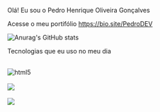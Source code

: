 Olá! Eu sou o Pedro Henrique Oliveira Gonçalves


Acesse o meu portifólio https://bio.site/PedroDEV

![Anurag's GitHub stats](https://github-readme-stats.vercel.app/api?username=PedroHenriqueOliveiraGoncalves&show_icons=true&theme=transparent)

Tecnologias que eu uso no meu dia

<div style="display: inline_block"><br/>
<img align="center" alt=html5 src="https://img.shields.io/badge/HTML5-E34F26?style=for-the-badge&logo=html5&logoColor=white"/>
</div>
<div style="display: inline_block"><br/>
<img align="center" src="https://img.shields.io/badge/CSS3-1572B6?style=for-the-badge&logo=css3&logoColor=white"/>
</div>
<div style="display: inline_block"><br/>
<img align="center" src="https://img.shields.io/badge/JavaScript-F7DF1E?style=for-the-badge&logo=javascript&logoColor=black"/>
</div></br>
